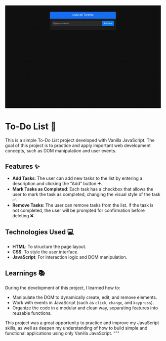 ![To-Do List Demo](./demo.gif)

# To-Do List 📝

This is a simple To-Do List project developed with Vanilla JavaScript. The goal of this project is to practice and apply important web development concepts, such as DOM manipulation and user events.

## Features ✨

- **Add Tasks**: The user can add new tasks to the list by entering a description and clicking the "Add" button ➕.
- **Mark Tasks as Completed**: Each task has a checkbox that allows the user to mark the task as completed, changing the visual style of the task ✅.
- **Remove Tasks**: The user can remove tasks from the list. If the task is not completed, the user will be prompted for confirmation before deleting ❌.

## Technologies Used 💻

- **HTML**: To structure the page layout.
- **CSS**: To style the user interface.
- **JavaScript**: For interaction logic and DOM manipulation.

## Learnings 📚

During the development of this project, I learned how to:

- Manipulate the DOM to dynamically create, edit, and remove elements.
- Work with events in JavaScript (such as `click`, `change`, and `keypress`).
- Organize the code in a modular and clean way, separating features into reusable functions.

This project was a great opportunity to practice and improve my JavaScript skills, as well as deepen my understanding of how to build simple and functional applications using only Vanilla JavaScript.
"""
